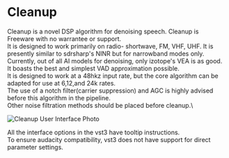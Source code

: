 # Cleanup 
Cleanup is a novel DSP algorithm for denoising speech. Cleanup is Freeware with no warrantee or support.\
It is designed to work primarily on radio- shortwave, FM, VHF, UHF. It is presently similar to sdrsharp's NINR but 
for narrowband modes only. Currently, out of all AI models for denoising, only izotope's VEA is as good.\
It boasts the best and simplest VAD approximation possible.\
It is designed to work at a 48hkz input rate, but the core algorithm can be adapted for use at 6,12,and 24k rates.\
The use of a notch filter(carrier suppression) and AGC is highly advised before this algorithm in the pipeline.\
Other noise filtration methods should be placed before cleanup.\



![Cleanup User Interface Photo](https://i.imgur.com/465sJq4.png)

All the interface options in the vst3 have tooltip instructions.\
To ensure audacity compatibility, vst3 does not have support for direct parameter settings.
